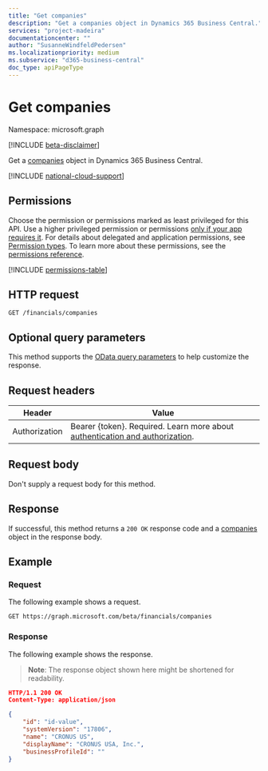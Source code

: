 ```yaml
---
title: "Get companies"
description: "Get a companies object in Dynamics 365 Business Central."
services: "project-madeira"
documentationcenter: ""
author: "SusanneWindfeldPedersen"
ms.localizationpriority: medium
ms.subservice: "d365-business-central"
doc_type: apiPageType
---
```


# Get companies

Namespace: microsoft.graph

[!INCLUDE [beta-disclaimer](../../includes/beta-disclaimer.md)]

Get a [companies](../resources/dynamics-companies.md) object in Dynamics 365 Business Central.

[!INCLUDE [national-cloud-support](../../includes/global-only.md)]

## Permissions

Choose the permission or permissions marked as least privileged for this API. Use a higher privileged permission or permissions [only if your app requires it](/graph/permissions-overview#best-practices-for-using-microsoft-graph-permissions). For details about delegated and application permissions, see [Permission types](/graph/permissions-overview#permission-types). To learn more about these permissions, see the [permissions reference](/graph/permissions-reference).

<!-- { "blockType": "permissions", "name": "dynamics_companies_get" } -->
[!INCLUDE [permissions-table](../includes/permissions/dynamics-companies-get-permissions.md)]

## HTTP request

<!-- { "blockType": "ignored" } -->
```http
GET /financials/companies
```
## Optional query parameters

This method supports the [OData query parameters](/graph/query-parameters) to help customize the response.

## Request headers

|Header|Value|
|------|-----|
|Authorization|Bearer {token}. Required. Learn more about [authentication and authorization](/graph/auth/auth-concepts).|

## Request body

Don't supply a request body for this method.

## Response

If successful, this method returns a `200 OK` response code and a [companies](../resources/dynamics-companies.md) object in the response body.

## Example

### Request

The following example shows a request.

<!-- {
  "blockType": "ignored",
  "name": "get_companies"
}-->

```http
GET https://graph.microsoft.com/beta/financials/companies
```

### Response

The following example shows the response.

> **Note**: The response object shown here might be shortened for readability.

<!-- {
  "blockType": "ignored",
  "truncated": true,
  "@odata.type": "microsoft.graph.companies"
} -->

```json
HTTP/1.1 200 OK
Content-Type: application/json

{
    "id": "id-value",
    "systemVersion": "17806",
    "name": "CRONUS US",
    "displayName": "CRONUS USA, Inc.",
    "businessProfileId": ""
}
```
